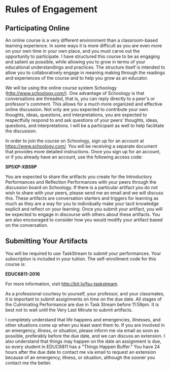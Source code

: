 # Rules of Engagement

## Participating Online
An online course is a very different environment than a classroom-based learning experience. In some ways it is more difficult as you are even more on your own time in your own place, and you must carve out the opportunity to participate. I have structured this course to be as engaging and salient as possible, while allowing you to grow in terms of your educational understandings and practices. The structure itself is intended to allow you to collaboratively engage in meaning making through the readings and experiences of the course and to help you grow as an educator.

We will be using the online course system Schoology (http://www.schoology.com/). One advantage of Schoology is that conversations are threaded, that is, you can reply directly to a peer's or professor's comment. This allows for a much more organized and effective online discussion. Not only are you expected to contribute your own thoughts, ideas, questions, and interpretations, you are expected to respectfully respond to and ask questions of your peers’ thoughts, ideas, questions, and interpretations. I will be a participant as well to help facilitate the discussion.

In order to join the course on Schoology, sign up for an account at https://www.schoology.com/. You will be receiving a separate document that provides more detailed instructions. Once you sign up for an account, or if you already have an account, use the following access code:

**SP5XP-XBS9P**

You are expected to share the artifacts you create for the Introductory Performances and Reflection Performances with your peers through the discussion board on Schoology. If there is a particular artifact you do not wish to share with your peers, please send me an email and we will discuss this. These artifacts are conversation starters and triggers for learning as much as they are a way for you to individually make your tacit knowledge explicit and reflect on your learning. Once you submit your artifact, you will be expected to engage in discourse with others about these artifacts. You are also encouraged to consider how you would modify your artifact based on the conversation.

## Submitting Your Artifacts


You will be required to use TaskStream to submit your performances. Your subscription is included in your tuition. The self-enrollment code for this course is:

**EDUC6811-2016**

For more information, visit http://bit.ly/fsu-taskstream.

As a professional courtesy to yourself, your professor, and your classmates, it is important to submit assignments on time on the due date. All stages of the Culminating Performance are due in Task Stream before 11:59pm. It is best not to wait until the Very Last Minute to submit artifacts.

I completely understand that life happens and emergencies, illnesses, and other situations come up when you least want them to. If you are involved in an emergency, illness, or situation, please inform me via email as soon as possible, preferably before the due date, and we can discuss an extension. I also understand that things may happen on the date an assignment is due, so every student in EDUC6811 has a "Things Happen Buffer." You have 24 hours after the due date to contact me via email to request an extension because of an emergency, illness, or situation, although the sooner you contact me the better.
